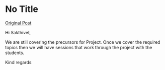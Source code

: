 # No Title

[Original Post](https://discourse.onlinedegree.iitm.ac.in/t/165593/2)

<p>Hi Sakthivel,</p>
<p>We are still covering the precursors for Project. Once we cover the required topics then we will have sessions that work through the project with the students.</p>
<p>Kind regards</p>